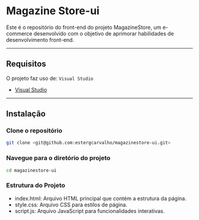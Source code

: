# Magazine Store-ui

Este é o repositório do front-end do projeto MagazineStore, um e-commerce desenvolvido com o objetivo de aprimorar habilidades de desenvolvimento front-end.

---

## Requisitos

O projeto faz uso de: 
`Visual Studio`

- [Visual Studio](https://code.visualstudio.com/)

---

## Instalação

### Clone o repositório

```bash
git clone <git@github.com:estergcarvalho/magazinestore-ui.git>
```

### Navegue para o diretório do projeto

```bash
cd magazinestore-ui
```

### Estrutura do Projeto

- index.html: Arquivo HTML principal que contém a estrutura da página.
- style.css: Arquivo CSS para estilos de página.
- script.js: Arquivo JavaScript para funcionalidades interativas.
